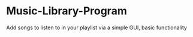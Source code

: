 # Music-Library-Program
Add songs to listen to in your playlist via a simple GUI, basic functionality
